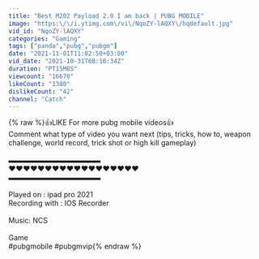 ```yaml
---
title: "Best M202 Payload 2.0 I am back | PUBG MOBILE"
image: "https:\/\/i.ytimg.com\/vi\/NqoZY-lAQXY\/hqdefault.jpg"
vid_id: "NqoZY-lAQXY"
categories: "Gaming"
tags: ["panda","pubg","pubgm"]
date: "2021-11-01T11:02:50+03:00"
vid_date: "2021-10-31T08:10:34Z"
duration: "PT15M8S"
viewcount: "16670"
likeCount: "1380"
dislikeCount: "42"
channel: "Catch"
---
```

{% raw %}👍LIKE For more pubg mobile videos👍<br />Comment what type of video you want next (tips, tricks, how to, weapon challenge, world record, trick shot or high kill gameplay)<br /><br />▬▬▬▬▬▬▬▬▬▬▬▬▬<br />♥♥♥♥♥♥♥♥♥♥♥♥♥♥♥♥♥♥<br />▬▬▬▬▬▬▬▬▬▬▬▬▬<br /><br />Played on : ipad pro 2021<br />Recording with : IOS Recorder<br /><br />Music: NCS<br /><br />Game<br />#pubgmobile #pubgmvip{% endraw %}
